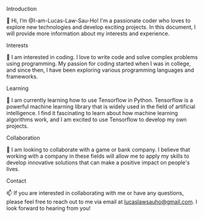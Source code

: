 Introduction

👋 Hi, I’m @I-am-Lucas-Law-Sau-Ho! I'm a passionate coder who loves to explore new technologies and develop exciting projects. In this document, I will provide more information about my interests and experience.

Interests

👀 I am interested in coding. I love to write code and solve complex problems using programming. My passion for coding started when I was in college, and since then, I have been exploring various programming languages and frameworks.

Learning

🌱 I am currently learning how to use Tensorflow in Python. Tensorflow is a powerful machine learning library that is widely used in the field of artificial intelligence. I find it fascinating to learn about how machine learning algorithms work, and I am excited to use Tensorflow to develop my own projects.

Collaboration

💞️ I am looking to collaborate with a game or bank company. I believe that working with a company in these fields will allow me to apply my skills to develop innovative solutions that can make a positive impact on people's lives.

Contact

📫 If you are interested in collaborating with me or have any questions, please feel free to reach out to me via email at lucaslawsauho@gmail.com. I look forward to hearing from you!

<!---
I-am-Lucas-Law-Sau-Ho/I-am-Lucas-Law-Sau-Ho is a ✨ special ✨ repository because its `README.md` (this file) appears on your GitHub profile.
You can click the Preview link to take a look at your changes.
--->
